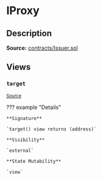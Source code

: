 # IProxy

## Description

**Source:** [contracts/Issuer.sol](https://github.com/Synthetixio/synthetix/tree/v2.58.0-alpha/contracts/Issuer.sol)

## Views

### `target`

<sub>[Source](https://github.com/Synthetixio/synthetix/tree/v2.58.0-alpha/contracts/Issuer.sol#L30)</sub>

??? example "Details"

    **Signature**

    `target() view returns (address)`

    **Visibility**

    `external`

    **State Mutability**

    `view`
